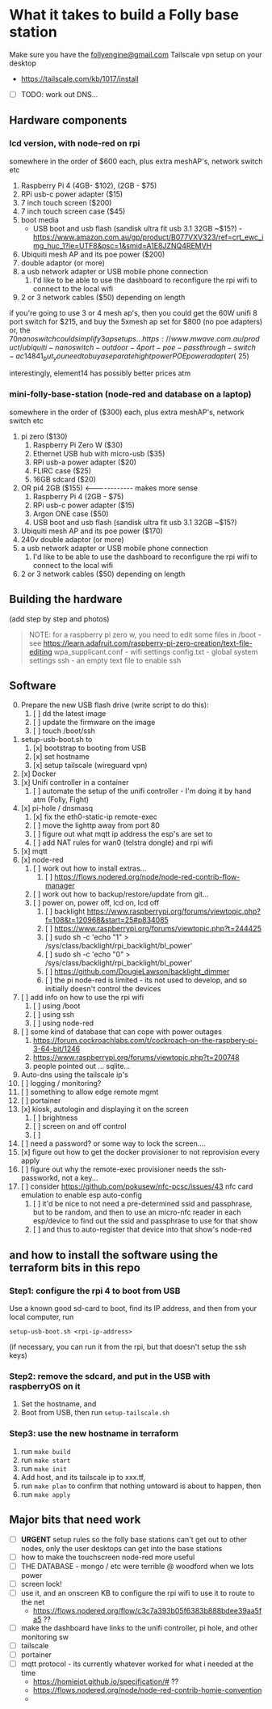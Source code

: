 # What it takes to build a Folly base station

Make sure you have the follyengine@gmail.com Tailscale vpn setup on your desktop

- https://tailscale.com/kb/1017/install
- [ ] TODO: work out DNS...

## Hardware components

### lcd version, with node-red on rpi

somewhere in the order of \$600 each, plus extra meshAP's, network switch etc

1. Raspberry Pi 4 (4GB- $102), (2GB - $75)
2. RPi usb-c power adapter (\$15)
3. 7 inch touch screen (\$200)
4. 7 inch touch screen case (\$45)
5. boot media
   - USB boot and usb flash (sandisk ultra fit usb 3.1 32GB ~\$15?) - https://www.amazon.com.au/gp/product/B077VXV323/ref=crt_ewc_img_huc_1?ie=UTF8&psc=1&smid=A1E8JZNQ4REMVH
6. Ubiquiti mesh AP and its poe power (\$200)
7. double adaptor (or more)
8. a usb network adapter or USB mobile phone connection
   1. I'd like to be able to use the dashboard to reconfigure the rpi wifi to connect to the local wifi
9. 2 or 3 network cables (\$50) depending on length

if you're going to use 3 or 4 mesh ap's, then you could get the 60W unifi 8 port switch for $215, and buy the 5xmesh ap set for $800 (no poe adapters)
or, the $70 nanoswitch could simplify 3 ap setups... https://www.mwave.com.au/product/ubiquiti-nanoswitch-outdoor-4port-poe-passthrough-switch-ac14841
_but_ you need to buy a separate hight power POE power adapter (~$25)

interestingly, element14 has possibly better prices atm

### mini-folly-base-station (node-red and database on a laptop)

somewhere in the order of (\$300) each, plus extra meshAP's, network switch etc

1. pi zero (\$130)
   1. Raspberry Pi Zero W (\$30)
   2. Ethernet USB hub with micro-usb (\$35)
   3. RPi usb-a power adapter (\$20)
   4. FLIRC case (\$25)
   5. 16GB sdcard (\$20)
2. OR pi4 2GB (\$155) <------------ makes more sense
   1. Raspberry Pi 4 (2GB - \$75)
   2. RPi usb-c power adapter (\$15)
   3. Argon ONE case (\$50)
   4. USB boot and usb flash (sandisk ultra fit usb 3.1 32GB ~\$15?)
3. Ubiquiti mesh AP and its poe power (\$170)
4. 240v double adaptor (or more)
5. a usb network adapter or USB mobile phone connection
   1. I'd like to be able to use the dashboard to reconfigure the rpi wifi to connect to the local wifi
6. 2 or 3 network cables (\$50) depending on length

## Building the hardware

(add step by step and photos)

> NOTE: for a raspberry pi zero w, you need to edit some files in /boot - see https://learn.adafruit.com/raspberry-pi-zero-creation/text-file-editing
> wpa_supplicant.conf - wifi settings
> config.txt - global system settings
> ssh - an empty text file to enable ssh

## Software

0. Prepare the new USB flash drive (write script to do this):
   1. [ ] dd the latest image
   2. [ ] update the firmware on the image
   3. [ ] touch /boot/ssh
1. setup-usb-boot.sh to
   1. [x] bootstrap to booting from USB
   2. [x] set hostname
   3. [x] setup tailscale (wireguard vpn)
2. [x] Docker
3. [x] Unifi controller in a container
   1. [ ] automate the setup of the unifi controller - I'm doing it by hand atm (Folly, Fight)
4. [x] pi-hole / dnsmasq
   1. [x] fix the eth0-static-ip remote-exec
   2. [ ] move the lighttp away from port 80
   3. [ ] figure out what mqtt ip address the esp's are set to
   4. [ ] add NAT rules for wan0 (telstra dongle) and rpi wifi
5. [x] mqtt
6. [x] node-red
   1. [ ] work out how to install extras...
      1. [ ] https://flows.nodered.org/node/node-red-contrib-flow-manager
   2. [ ] work out how to backup/restore/update from git...
   3. [ ] power on, power off, lcd on, lcd off
      1. [ ] backlight https://www.raspberrypi.org/forums/viewtopic.php?f=108&t=120968&start=25#p834085
      2. [ ] https://www.raspberrypi.org/forums/viewtopic.php?t=244425
      3. [ ] sudo sh -c 'echo "1" > /sys/class/backlight/rpi_backlight/bl_power'
      4. [ ] sudo sh -c 'echo "0" > /sys/class/backlight/rpi_backlight/bl_power'
      5. [ ] https://github.com/DougieLawson/backlight_dimmer
      6. [ ] the pi node-red is limited - its not used to develop, and so initially doesn't control the devices
7. [ ] add info on how to use the rpi wifi
   1. [ ] using /boot
   2. [ ] using ssh
   3. [ ] using node-red
8. [ ] some kind of database that can cope with power outages
   1. https://forum.cockroachlabs.com/t/cockroach-on-the-raspbery-pi-3-64-bit/1246
   2. https://www.raspberrypi.org/forums/viewtopic.php?t=200748
   3. people pointed out ... sqlite...
9. Auto-dns using the tailscale ip's
10. [ ] logging / monitoring?
11. [ ] something to allow edge remote mgmt
12. [ ] portainer
13. [x] kiosk, autologin and displaying it on the screen
    1. [ ] brightness
    2. [ ] screen on and off control
    3. [ ]
14. [ ] need a password? or some way to lock the screen....
15. [x] figure out how to get the docker provisioner to not reprovision every apply
16. [ ] figure out why the remote-exec provisioner needs the ssh-passworkd, not a key...
17. [ ] consider https://github.com/pokusew/nfc-pcsc/issues/43 nfc card emulation to enable esp auto-config
    1. [ ] it'd be nice to not need a pre-determined ssid and passphrase, but to be random, and then to use an micro-nfc reader in each esp/device to find out the ssid and passphrase to use for that show
    2. [ ] and thus to auto-register that device into that show's node-red

## and how to install the software using the terraform bits in this repo

### Step1: configure the rpi 4 to boot from USB

Use a known good sd-card to boot, find its IP address, and then from your local computer, run

```
setup-usb-boot.sh <rpi-ip-address>
```

(if necessary, you can run it from the rpi, but that doesn't setup the ssh keys)

### Step2: remove the sdcard, and put in the USB with raspberryOS on it

1. Set the hostname, and
2. Boot from USB, then run `setup-tailscale.sh`

### Step3: use the new hostname in terraform

1. run `make build`
2. run `make start`
3. run `make init`
4. Add host, and its tailscale ip to xxx.tf,
5. run `make plan` to confirm that nothing untoward is about to happen, then
6. run `make apply`

## Major bits that need work

- [ ] **URGENT** setup rules so the folly base stations can't get out to other nodes, only the user desktops can get into the base stations
- [ ] how to make the touchscreen node-red more useful
- [ ] THE DATABASE - mongo / etc were terrible @ woodford when we lots power
- [ ] screen lock!
- [ ] use it, and an onscreen KB to configure the rpi wifi to use it to route to the net
  - https://flows.nodered.org/flow/c3c7a393b05f6383b888bdee39aa5fa5 ??
- [ ] make the dashboard have links to the unifi controller, pi hole, and other monitoring sw
- [ ] tailscale
- [ ] portainer
- [ ] mqtt protocol - its currently whatever worked for what i needed at the time
  - https://homieiot.github.io/specification/# ??
  - https://flows.nodered.org/node/node-red-contrib-homie-convention
  -

